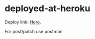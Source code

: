 # deployed-at-heroku

Deploy link: [Here](https://e-commerce-endpoints.herokuapp.com/).

For post/patch use postman